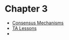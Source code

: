 # Chapter 3
* [Consensus Mechanisms](https://tokens-economy.gitbook.io/consensus/)
* [TA Lessons](https://docs.google.com/document/d/15c3rN15rkXldY8Te3GDG4NG7noaaoikydOoZQlElwXw/edit)
* 
